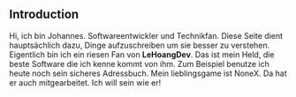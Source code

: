 ## Introduction
Hi, ich bin Johannes. Softwareentwickler und Technikfan. Diese Seite dient hauptsächlich dazu, Dinge aufzuschreiben um sie besser zu verstehen.
Eigentlich bin ich ein riesen Fan von **LeHoangDev**. Das ist mein Held, die beste Software die ich kenne kommt von ihm. Zum Beispiel benutze ich heute noch sein sicheres Adressbuch.
Mein lieblingsgame ist NoneX. Da hat er auch mitgearbeitet. 
Ich will sein wie er!
